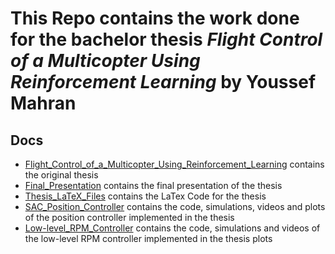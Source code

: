# This Repo contains the work done for the bachelor thesis _Flight Control of a Multicopter Using Reinforcement Learning_ by **Youssef Mahran**
## Docs 
- [Flight_Control_of_a_Multicopter_Using_Reinforcement_Learning](Flight_Control_of_a_Multicopter_Using_Reinforcement_Learning.pdf) contains the original thesis
- [Final_Presentation](Final_Presentation.pptx) contains the final presentation of the thesis
- [Thesis_LaTeX_Files](Thesis_LaTeX_Files) contains the LaTex Code for the thesis
- [SAC_Position_Controller](SAC_Position_Controller) contains the code, simulations, videos and plots of the position controller implemented in the thesis
- [Low-level_RPM_Controller](RPM_Controller) contains the code, simulations and videos of the low-level RPM controller implemented in the thesis
plots
